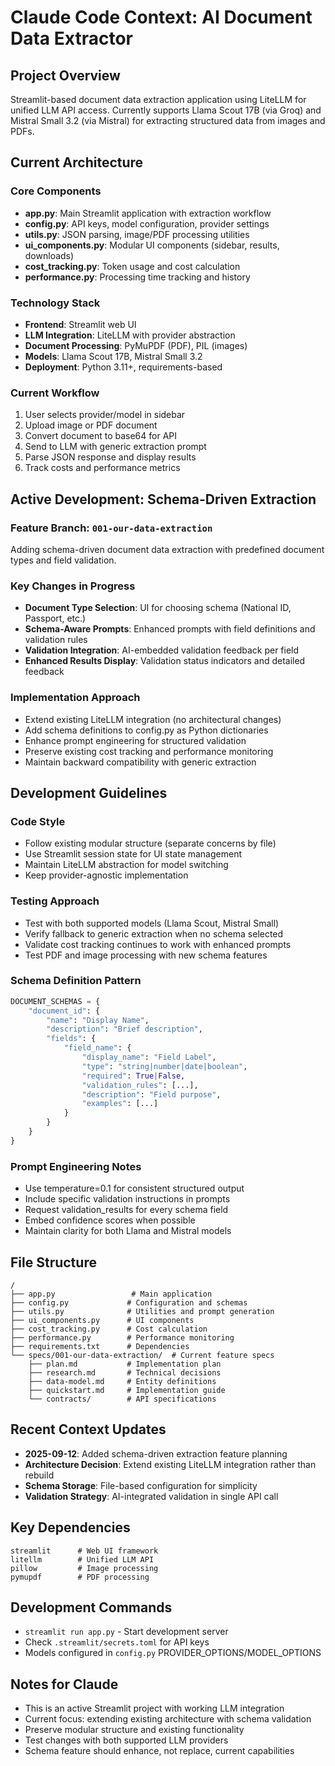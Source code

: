 # Claude Code Context: AI Document Data Extractor

## Project Overview
Streamlit-based document data extraction application using LiteLLM for unified LLM API access. Currently supports Llama Scout 17B (via Groq) and Mistral Small 3.2 (via Mistral) for extracting structured data from images and PDFs.

## Current Architecture

### Core Components
- **app.py**: Main Streamlit application with extraction workflow
- **config.py**: API keys, model configuration, provider settings
- **utils.py**: JSON parsing, image/PDF processing utilities  
- **ui_components.py**: Modular UI components (sidebar, results, downloads)
- **cost_tracking.py**: Token usage and cost calculation
- **performance.py**: Processing time tracking and history

### Technology Stack
- **Frontend**: Streamlit web UI
- **LLM Integration**: LiteLLM with provider abstraction
- **Document Processing**: PyMuPDF (PDF), PIL (images)
- **Models**: Llama Scout 17B, Mistral Small 3.2
- **Deployment**: Python 3.11+, requirements-based

### Current Workflow
1. User selects provider/model in sidebar
2. Upload image or PDF document
3. Convert document to base64 for API
4. Send to LLM with generic extraction prompt
5. Parse JSON response and display results
6. Track costs and performance metrics

## Active Development: Schema-Driven Extraction

### Feature Branch: `001-our-data-extraction`
Adding schema-driven document data extraction with predefined document types and field validation.

### Key Changes in Progress
- **Document Type Selection**: UI for choosing schema (National ID, Passport, etc.)
- **Schema-Aware Prompts**: Enhanced prompts with field definitions and validation rules
- **Validation Integration**: AI-embedded validation feedback per field
- **Enhanced Results Display**: Validation status indicators and detailed feedback

### Implementation Approach
- Extend existing LiteLLM integration (no architectural changes)
- Add schema definitions to config.py as Python dictionaries
- Enhance prompt engineering for structured validation
- Preserve existing cost tracking and performance monitoring
- Maintain backward compatibility with generic extraction

## Development Guidelines

### Code Style
- Follow existing modular structure (separate concerns by file)
- Use Streamlit session state for UI state management
- Maintain LiteLLM abstraction for model switching
- Keep provider-agnostic implementation

### Testing Approach
- Test with both supported models (Llama Scout, Mistral Small)
- Verify fallback to generic extraction when no schema selected
- Validate cost tracking continues to work with enhanced prompts
- Test PDF and image processing with new schema features

### Schema Definition Pattern
```python
DOCUMENT_SCHEMAS = {
    "document_id": {
        "name": "Display Name",
        "description": "Brief description", 
        "fields": {
            "field_name": {
                "display_name": "Field Label",
                "type": "string|number|date|boolean",
                "required": True|False,
                "validation_rules": [...],
                "description": "Field purpose",
                "examples": [...]
            }
        }
    }
}
```

### Prompt Engineering Notes
- Use temperature=0.1 for consistent structured output
- Include specific validation instructions in prompts
- Request validation_results for every schema field
- Embed confidence scores when possible
- Maintain clarity for both Llama and Mistral models

## File Structure
```
/
├── app.py                 # Main application
├── config.py             # Configuration and schemas  
├── utils.py              # Utilities and prompt generation
├── ui_components.py      # UI components
├── cost_tracking.py      # Cost calculation
├── performance.py        # Performance monitoring
├── requirements.txt      # Dependencies
└── specs/001-our-data-extraction/  # Current feature specs
    ├── plan.md           # Implementation plan
    ├── research.md       # Technical decisions  
    ├── data-model.md     # Entity definitions
    ├── quickstart.md     # Implementation guide
    └── contracts/        # API specifications
```

## Recent Context Updates
- **2025-09-12**: Added schema-driven extraction feature planning
- **Architecture Decision**: Extend existing LiteLLM integration rather than rebuild
- **Schema Storage**: File-based configuration for simplicity
- **Validation Strategy**: AI-integrated validation in single API call

## Key Dependencies
```
streamlit      # Web UI framework
litellm        # Unified LLM API
pillow         # Image processing  
pymupdf        # PDF processing
```

## Development Commands
- `streamlit run app.py` - Start development server
- Check `.streamlit/secrets.toml` for API keys
- Models configured in `config.py` PROVIDER_OPTIONS/MODEL_OPTIONS

## Notes for Claude
- This is an active Streamlit project with working LLM integration
- Current focus: extending existing architecture with schema validation
- Preserve modular structure and existing functionality
- Test changes with both supported LLM providers
- Schema feature should enhance, not replace, current capabilities